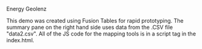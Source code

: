 Energy Geolenz

This demo was created using Fusion Tables for rapid prototyping. The summary pane on the right hand side uses data from the .CSV file "data2.csv". All of the JS code for the mapping tools is in a script tag in the index.html. 

